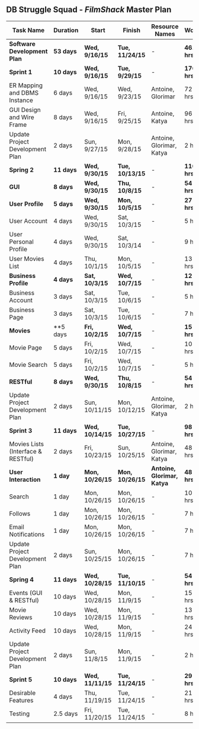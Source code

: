 ## DB Struggle Squad - *FilmShack* Master Plan

| Task Name  | Duration | Start | Finish | Resource Names | Work |
| ------------- | ------------- | ------------- | ------------- | ------------- | ------------- |
| **Software Development Plan**  | **53 days**  | **Wed, 9/16/15**  | **Tue, 11/24/15**  | -  | **461 hrs**  |
| **Sprint 1** | **10 days** | **Wed, 9/16/15** | **Tue, 9/29/15** | - | **170 hrs** |
| ER Mapping and DBMS Instance | 6 days | Wed, 9/16/15 | Wed, 9/23/15 | Antoine, Glorimar | 72 hrs |
| GUI Design and Wire Frame | 8 days | Wed, 9/16/15 | Fri, 9/25/15 | Antoine, Katya | 96 hrs |
| Update Project Development Plan | 2 days | Sun, 9/27/15 | Mon, 9/28/15 | Antoine, Glorimar, Katya | 2 hrs |
| **Spring 2** | **11 days** | **Wed, 9/30/15** | **Tue, 10/13/15** | - | **110 hrs** |
| **GUI** | **8 days** | **Wed, 9/30/15** | **Thu, 10/8/15** | - | **54 hrs** |
| **User Profile** | **5 days** | **Wed, 9/30/15** | **Mon, 10/5/15** | - | **27 hrs** |
| User Account | 4 days | Wed, 9/30/15 | Sat, 10/3/15 | - | 5 hrs |
| User Personal Profile | 4 days | Wed, 9/30/15 | Sat, 10/3/14 | - | 9 hrs |
| User Movies List | 4 days | Thu, 10/1/15 | Mon, 10/5/15 | - | 13 hrs |
| **Business Profile** | **4 days** | **Sat, 10/3/15** | **Wed, 10/7/15** | - | **12 hrs** |
| Business Account | 3 days | Sat, 10/3/15 | Tue, 10/6/15 | - | 5 hrs |
| Business Page | 3 days | Sat, 10/3/15 | Tue, 10/6/15 | - | 7 hrs |
| **Movies** | **5 days | **Fri, 10/2/15** | **Wed, 10/7/15** | - | **15 hrs** |
| Movie Page | 5 days | Fri, 10/2/15 | Wed, 10/7/15 | - | 10 hrs |
| Movie Search | 5 days | Fri, 10/2/15 | Wed, 10/7/15 | - | 5 hrs |
| **RESTful** | **8 days** | **Wed, 9/30/15** | **Thu, 10/8/15** | - | **54 hrs** |
| Update Project Development Plan | 2 days | Sun, 10/11/15 | Mon, 10/12/15 | Antoine, Glorimar, Katya | 2 hrs |
| **Sprint 3** | **11 days** | **Wed, 10/14/15** | **Tue, 10/27/15** | - | **98 hrs** |
| Movies Lists (Interface & RESTful) | 2 days | Fri, 10/23/15 | Sun, 10/25/15 | Antoine, Glorimar, Katya | 48 hrs |
| **User Interaction** | **1 day** | **Mon, 10/26/15** | **Mon, 10/26/15** | **Antoine, Glorimar, Katya** | **48 hrs** |
| Search | 1 day | Mon, 10/26/15 | Mon, 10/26/15 | - | 10 hrs |
| Follows | 1 day | Mon, 10/26/15 | Mon, 10/26/15 | - | 7 hrs |
| Email Notifications | 1 day | Mon, 10/26/15 | Mon, 10/26/15 | - | 7 hrs |
| Update Project Development Plan | 2 days | Sun, 10/25/15 | Mon, 10/26/15 | - | 7 hrs |
| **Spring 4** | **11 days** | **Wed, 10/28/15** | **Tue, 11/10/15** | - | **54 hrs** |
| Events (GUI & RESTful) | 10 days | Wed, 10/28/15 | Mon, 11/9/15 | - | 15 hrs |
| Movie Reviews | 10 days | Wed, 10/28/15 | Mon, 11/9/15 | - | 13 hrs |
| Activity Feed | 10 days | Wed, 10/28/15 | Mon, 11/9/15 | - | 24 hrs |
| Update Project Development Plan | 2 days | Sun, 11/8/15 | Mon, 11/9/15 | - | 2 hrs |
| **Sprint 5** | **10 days** | **Wed, 11/11/15** | **Tue, 11/24/15** | - | **29 hrs** |
| Desirable Features | 4 days | Thu, 11/19/15 | Tue, 11/24/15 | - | 21 hrs |
| Testing | 2.5 days | Fri, 11/20/15 | Tue, 11/24/15 | - | 8 hrs |